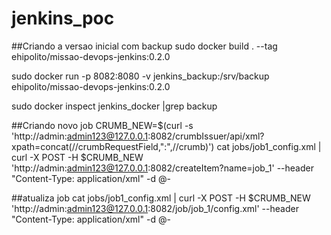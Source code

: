 # jenkins_poc

##Criando a versao inicial com backup
sudo docker build . --tag ehipolito/missao-devops-jenkins:0.2.0

sudo docker run -p 8082:8080 -v jenkins_backup:/srv/backup  ehipolito/missao-devops-jenkins:0.2.0

sudo docker inspect jenkins_docker |grep backup

##Criando novo job
CRUMB_NEW=$(curl -s 'http://admin:admin123@127.0.0.1:8082/crumbIssuer/api/xml?xpath=concat(//crumbRequestField,":",//crumb)')
cat jobs/job1_config.xml |  curl -X POST -H $CRUMB_NEW 'http://admin:admin123@127.0.0.1:8082/createItem?name=job_1' --header "Content-Type: application/xml" -d @-


##atualiza job
cat jobs/job1_config.xml |  curl -X POST -H $CRUMB_NEW 'http://admin:admin123@127.0.0.1:8082/job/job_1/config.xml' --header "Content-Type: application/xml" -d @-
